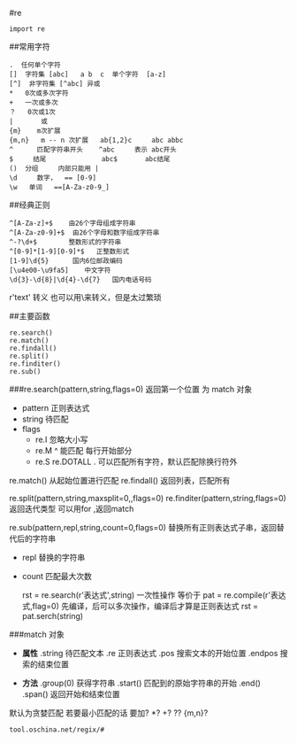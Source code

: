#re

    import re

##常用字符
```
.  任何单个字符
[]  字符集 [abc]   a b  c  单个字符  [a-z]
[^]  非字符集 [^abc] 异或
*   0次或多次字符
+   一次或多次
？   0次或1次
|       或
{m}    m次扩展
{m,n}   m -- n 次扩展   ab{1,2}c     abc abbc
^      匹配字符串开头    ^abc     表示 abc开头
$     结尾              abc$       abc结尾
()  分组     内部只能用 |
\d     数字，  == [0-9]
\w   单词   ==[A-Za-z0-9_]

```

##经典正则
```
^[A-Za-z]+$    由26个字母组成字符串
^[A-Za-z0-9]+$  由26个字母和数字组成字符串
^-?\d+$        整数形式的字符串
^[0-9]*[1-9][0-9]*$   正整数形式
[1-9]\d{5}      国内6位邮政编码
[\u4e00-\u9fa5]    中文字符
\d{3}-\d{8}|\d{4}-\d{7}   国内电话号码
```


r'text' 转义
也可以用\来转义，但是太过繁琐


##主要函数

```
re.search()
re.match()
re.findall()
re.split()
re.finditer()
re.sub()
```


###re.search(pattern,string,flags=0)
返回第一个位置 为 match 对象
- pattern 正则表达式
- string  待匹配
- flags  
    - re.I    忽略大小写
    - re.M   ^ 能匹配 每行开始部分
    - re.S re.DOTALL   . 可以匹配所有字符，默认匹配除换行符外

re.match()  从起始位置进行匹配
re.findall()   返回列表，匹配所有

re.split(pattern,string,maxsplit=0,,flags=0)
re.finditer(pattern,string,flags=0)   返回迭代类型  可以用for ,返回match

re.sub(pattern,repl,string,count=0,flags=0)  替换所有正则表达式子串，返回替代后的字符串
- repl  替换的字符串
- count  匹配最大次数

    rst = re.search(r'表达式',string)  一次性操作
    等价于
    pat = re.compile(r'表达式,flag=0)    先编译，后可以多次操作，编译后才算是正则表达式
    rst = pat.serch(string)


###match 对象
- **属性**
    .string  待匹配文本
    .re      正则表达式
    .pos     搜索文本的开始位置
    .endpos  搜索的结束位置


- **方法**
    .group(0)  获得字符串
    .start()  匹配到的原始字符串的开始
    .end()
    .span()   返回开始和结束位置

默认为贪婪匹配
若要最小匹配的话
要加?
*?
+?
??
{m,n}?

    tool.oschina.net/regix/#